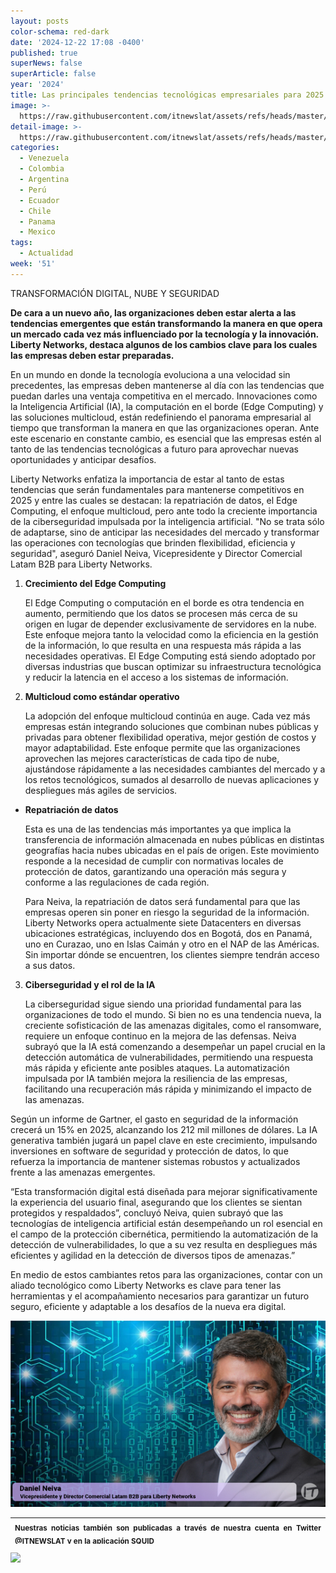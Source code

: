 ```yaml
---
layout: posts
color-schema: red-dark
date: '2024-12-22 17:08 -0400'
published: true
superNews: false
superArticle: false
year: '2024'
title: Las principales tendencias tecnológicas empresariales para 2025
image: >-
  https://raw.githubusercontent.com/itnewslat/assets/refs/heads/master/img/540x320/Daniel-Neiva-p.jpg
detail-image: >-
  https://raw.githubusercontent.com/itnewslat/assets/refs/heads/master/img/1024x680/Daniel-Neiva-g.jpg
categories:
  - Venezuela
  - Colombia
  - Argentina
  - Perú
  - Ecuador
  - Chile
  - Panama
  - Mexico
tags:
  - Actualidad
week: '51'
---
```

TRANSFORMACIÓN DIGITAL, NUBE Y SEGURIDAD

**De cara a un nuevo año, las organizaciones deben estar alerta a las tendencias emergentes que están transformando la manera en que opera un mercado cada vez más influenciado por la tecnología y la innovación. Liberty Networks, destaca algunos de los cambios clave para los cuales las empresas deben estar preparadas.**

En un mundo en donde la tecnología evoluciona a una velocidad sin precedentes, las empresas deben mantenerse al día con las tendencias que puedan darles una ventaja competitiva en el mercado. Innovaciones como la Inteligencia Artificial (IA), la computación en el borde (Edge Computing) y las soluciones multicloud, están redefiniendo el panorama empresarial al tiempo que transforman la manera en que las organizaciones operan. Ante este escenario en constante cambio, es esencial que las empresas estén al tanto de las tendencias tecnológicas a futuro para aprovechar nuevas oportunidades y anticipar desafíos.

Liberty Networks enfatiza la importancia de estar al tanto de estas tendencias que serán fundamentales para mantenerse competitivos en 2025 y entre las cuales se destacan: la repatriación de datos, el Edge Computing, el enfoque multicloud, pero ante todo la creciente importancia de la ciberseguridad impulsada por la inteligencia artificial. "No se trata sólo de adaptarse, sino de anticipar las necesidades del mercado y transformar las operaciones con tecnologías que brinden flexibilidad, eficiencia y seguridad", aseguró Daniel Neiva, Vicepresidente y Director Comercial Latam B2B para Liberty Networks. 

1. **Crecimiento del Edge Computing**

	El Edge Computing o computación en el borde es otra tendencia en aumento, permitiendo que los datos se procesen más cerca de su origen en lugar de depender exclusivamente de servidores en la nube. Este enfoque mejora tanto la velocidad como la eficiencia en la gestión de la información, lo que resulta en una respuesta más rápida a las necesidades operativas. El Edge Computing está siendo adoptado por diversas industrias que buscan optimizar su infraestructura tecnológica y reducir la latencia en el acceso a los sistemas de información.

2. **Multicloud como estándar operativo**

	La adopción del enfoque multicloud continúa en auge. Cada vez más empresas están integrando soluciones que combinan nubes públicas y privadas para obtener flexibilidad operativa, mejor gestión de costos y mayor adaptabilidad. Este enfoque permite que las organizaciones aprovechen las mejores características de cada tipo de nube, ajustándose rápidamente a las necesidades cambiantes del mercado y a los retos tecnológicos, sumados al desarrollo de nuevas aplicaciones y despliegues más agiles de servicios.

- **Repatriación de datos**

	Esta es una de las tendencias más importantes ya que implica la transferencia de información almacenada en nubes públicas en distintas geografías hacia nubes ubicadas en el país de origen. Este movimiento responde a la necesidad de cumplir con normativas locales de protección de datos, garantizando una operación más segura y conforme a las regulaciones de cada región.
    
	Para Neiva, la repatriación de datos será fundamental para que las empresas operen sin poner en riesgo la seguridad de la información. Liberty Networks opera actualmente siete Datacenters en diversas ubicaciones estratégicas, incluyendo dos en Bogotá, dos en Panamá, uno en Curazao, uno en Islas Caimán y otro en el NAP de las Américas. Sin importar dónde se encuentren, los clientes siempre tendrán acceso a sus datos.
    
3. **Ciberseguridad y el rol de la IA**

	La ciberseguridad sigue siendo una prioridad fundamental para las organizaciones de todo el mundo. Si bien no es una tendencia nueva, la creciente sofisticación de las amenazas digitales, como el ransomware, requiere un enfoque continuo en la mejora de las defensas. Neiva subrayó que la IA está comenzando a desempeñar un papel crucial en la detección automática de vulnerabilidades, permitiendo una respuesta más rápida y eficiente ante posibles ataques. La automatización impulsada por IA también mejora la resiliencia de las empresas, facilitando una recuperación más rápida y minimizando el impacto de las amenazas.

Según un informe de Gartner, el gasto en seguridad de la información crecerá un 15% en 2025, alcanzando los 212 mil millones de dólares. La IA generativa también jugará un papel clave en este crecimiento, impulsando inversiones en software de seguridad y protección de datos, lo que refuerza la importancia de mantener sistemas robustos y actualizados frente a las amenazas emergentes.

“Esta transformación digital está diseñada para mejorar significativamente la experiencia del usuario final, asegurando que los clientes se sientan protegidos y respaldados”, concluyó Neiva, quien subrayó que las tecnologías de inteligencia artificial están desempeñando un rol esencial en el campo de la protección cibernética, permitiendo la automatización de la detección de vulnerabilidades, lo que a su vez resulta en despliegues más eficientes y agilidad en la detección de diversos tipos de amenazas.”

En medio de estos cambiantes retos para las organizaciones, contar con un aliado tecnológico como Liberty Networks es clave para tener las herramientas y el acompañamiento necesarios para garantizar un futuro seguro, eficiente y adaptable a los desafíos de la nueva era digital.

![](https://raw.githubusercontent.com/itnewslat/assets/refs/heads/master/img/540x320/Daniel-Neiva-p.jpg)

<table style="height: 42px;" width="569">
<tbody>
<tr>
<td style="text-align: justify;"><sub><strong>Nuestras noticias también son publicadas a través de nuestra cuenta en Twitter <a href="https://twitter.com/itnewslat?lang=es">@ITNEWSLAT</a> y en la aplicación <a href="https://squidapp.co/en/">SQUID</a></strong></sub></td>
</tr>
</tbody>
</table>

<img src="https://tracker.metricool.com/c3po.jpg?hash=56f88a41e39ab42c063cc51676587a04"/>